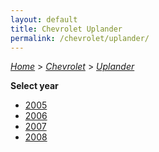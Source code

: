 ```yaml
---
layout: default
title: Chevrolet Uplander
permalink: /chevrolet/uplander/
---
```

[*Home*](/) > [*Chevrolet*](/chevrolet/) > [*Uplander*](/chevrolet/uplander/)

**Select year**

- [2005](/chevrolet/uplander/2005/)
- [2006](/chevrolet/uplander/2006/)
- [2007](/chevrolet/uplander/2007/)
- [2008](/chevrolet/uplander/2008/)